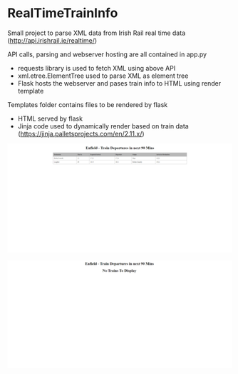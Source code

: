 # RealTimeTrainInfo

Small project to parse XML data from Irish Rail real time data (http://api.irishrail.ie/realtime/)

API calls, parsing and webserver hosting are all contained in app.py
  - requests library is used to fetch XML using above API
  - xml.etree.ElementTree used to parse XML as element tree
  - Flask hosts the webserver and pases train info to HTML using render template

Templates folder contains files to be rendered by flask
  - HTML served by flask
  - Jinja code used to dynamically render based on train data (https://jinja.palletsprojects.com/en/2.11.x/)

![List of incoming trains](images/screen1.png?raw=true)

![No trains listed](images/screen2.png?raw=true)
